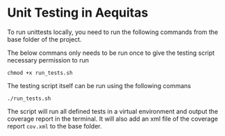 # Unit Testing in Aequitas

To run unittests locally, you need to run the following commands from the base folder of the project.

The below commans only needs to be run once to give the testing script necessary permission to run

`chmod +x run_tests.sh`

The testing script itself can be run using the following commans 

`./run_tests.sh`

The script will run all defined tests in a virtual environment and output the coverage report in the terminal. It will also add an xml file of the coverage report `cov.xml` to the base folder.
